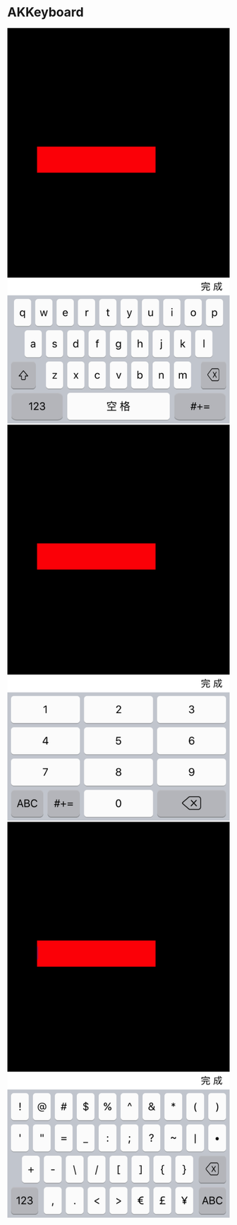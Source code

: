 # AKKeyboard
![screenshot](https://github.com/jianghat/AKKeyboard/blob/master/screenshot/3.png) 
![screenshot](https://github.com/jianghat/AKKeyboard/blob/master/screenshot/2.png) 
![screenshot](https://github.com/jianghat/AKKeyboard/blob/master/screenshot/1.png) 
